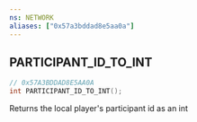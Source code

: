 ```yaml
---
ns: NETWORK
aliases: ["0x57a3bddad8e5aa0a"]
---
```

## PARTICIPANT_ID_TO_INT

```c
// 0x57A3BDDAD8E5AA0A
int PARTICIPANT_ID_TO_INT();
```

Returns the local player's participant id as an int

